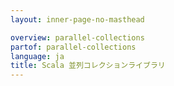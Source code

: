 ```yaml
---
layout: inner-page-no-masthead

overview: parallel-collections
partof: parallel-collections
language: ja
title: Scala 並列コレクションライブラリ
---
```

